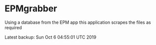 # EPMgrabber
Using a database from the EPM app this application scrapes the files as required


Latest backup: Sun Oct 6 04:55:01 UTC 2019
